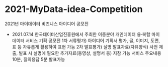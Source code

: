# 2021-MyData-idea-Competition
2021년 마이데이터 비즈니스 아이디어 공모전

- 2021.07.14 한국데이터산업진흥원에서 주최한 이종분야 개인데이터 융·복합 마이데이터 서비스 기획 공모전
  1차 서류평가) 아이디어 기획서 평가, 글, 이미지, 도면, 표 등 자유롭게 활용하여 표현 가능
  2차 발표평가) 설명 발표자료(자유양식) 사전 제출, 발표 시 설명에 필요한 추가자료(동영상, 설명서 등) 지참 가능
               서비스 주요내용 10분, 질의응답 5분 발표가능
  
